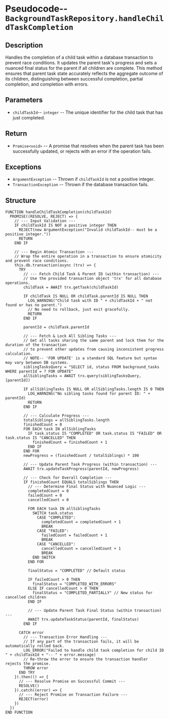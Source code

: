 # Pseudocode-- `BackgroundTaskRepository.handleChildTaskCompletion`

## Description

Handles the completion of a child task within a database transaction to prevent race conditions. It updates the parent task's progress and sets a nuanced final status for the parent if all children are complete. This method ensures that parent task state accurately reflects the aggregate outcome of its children, distinguishing between successful completion, partial completion, and completion with errors.

## Parameters

-   `childTaskId`-- `integer` -- The unique identifier for the child task that has just completed.

## Return

-   `Promise<void>` -- A promise that resolves when the parent task has been successfully updated, or rejects with an error if the operation fails.

## Exceptions

-   `ArgumentException` -- Thrown if `childTaskId` is not a positive integer.
-   `TransactionException` -- Thrown if the database transaction fails.

## Structure

```plaintext
FUNCTION handleChildTaskCompletion(childTaskId)
  PROMISE((RESOLVE, REJECT) => {
    // --- Input Validation ---
    IF childTaskId IS NOT a positive integer THEN
      REJECT(new ArgumentException("Invalid childTaskId-- must be a positive integer."))
      RETURN
    END IF

    // --- Begin Atomic Transaction ---
    // Wrap the entire operation in a transaction to ensure atomicity and prevent race conditions.
    this.db.transaction(async (trx) => {
      TRY
        // --- Fetch Child Task & Parent ID (within transaction) ---
        // Use the provided transaction object 'trx' for all database operations.
        childTask = AWAIT trx.getTask(childTaskId)

        IF childTask IS NULL OR childTask.parentId IS NULL THEN
          LOG_WARNING("Child task with ID " + childTaskId + " not found or has no parent.")
          // No need to rollback, just exit gracefully.
          RETURN
        END IF

        parentId = childTask.parentId

        // --- Fetch & Lock All Sibling Tasks ---
        // Get all tasks sharing the same parent and lock them for the duration of the transaction
        // to prevent other updates from causing inconsistent progress calculation.
        // NOTE-- 'FOR UPDATE' is a standard SQL feature but syntax may vary between DB systems.
        siblingTasksQuery = "SELECT id, status FROM background_tasks WHERE parentId = ? FOR UPDATE"
        allSiblingTasks = AWAIT trx.query(siblingTasksQuery, [parentId])

        IF allSiblingTasks IS NULL OR allSiblingTasks.length IS 0 THEN
          LOG_WARNING("No sibling tasks found for parent ID: " + parentId)
          RETURN
        END IF

        // --- Calculate Progress ---
        totalSiblings = allSiblingTasks.length
        finishedCount = 0
        FOR EACH task IN allSiblingTasks
          IF task.status IS "COMPLETED" OR task.status IS "FAILED" OR task.status IS "CANCELLED" THEN
            finishedCount = finishedCount + 1
          END IF
        END FOR
        newProgress = (finishedCount / totalSiblings) * 100

        // --- Update Parent Task Progress (within transaction) ---
        AWAIT trx.updateTaskProgress(parentId, newProgress)

        // --- Check for Overall Completion ---
        IF finishedCount EQUALS totalSiblings THEN
          // --- Determine Final Status with Nuanced Logic ---
          completedCount = 0
          failedCount = 0
          cancelledCount = 0

          FOR EACH task IN allSiblingTasks
            SWITCH task.status
              CASE "COMPLETED":
                completedCount = completedCount + 1
                BREAK
              CASE "FAILED":
                failedCount = failedCount + 1
                BREAK
              CASE "CANCELLED":
                cancelledCount = cancelledCount + 1
                BREAK
            END SWITCH
          END FOR

          finalStatus = "COMPLETED" // Default status

          IF failedCount > 0 THEN
            finalStatus = "COMPLETED_WITH_ERRORS"
          ELSE IF cancelledCount > 0 THEN
            finalStatus = "COMPLETED_PARTIALLY" // New status for cancelled children
          END IF

          // --- Update Parent Task Final Status (within transaction) ---
          AWAIT trx.updateTaskStatus(parentId, finalStatus)
        END IF
        
      CATCH error
        // --- Transaction Error Handling ---
        // If any part of the transaction fails, it will be automatically rolled back.
        LOG_ERROR("Failed to handle child task completion for child ID " + childTaskId + "-- " + error.message)
        // Re-throw the error to ensure the transaction handler rejects the promise.
        THROW error 
      END TRY
    }).then(() => {
      // --- Resolve Promise on Successful Commit ---
      RESOLVE()
    }).catch((error) => {
      // --- Reject Promise on Transaction Failure ---
      REJECT(error)
    })
  })
END FUNCTION